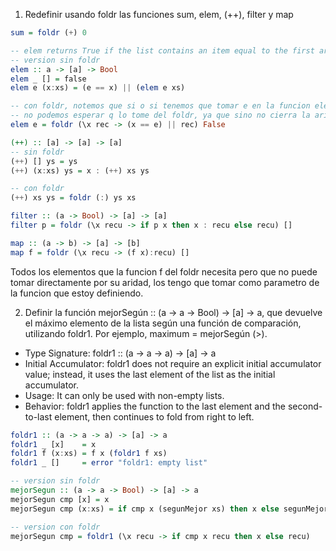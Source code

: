 1) Redefinir usando foldr las funciones sum, elem, (++), filter y map


```haskell
sum = foldr (+) 0
```

```haskell
-- elem returns True if the list contains an item equal to the first argument
-- version sin foldr
elem :: a -> [a] -> Bool
elem _ [] = false
elem e (x:xs) = (e == x) || (elem e xs)

-- con foldr, notemos que si o si tenemos que tomar e en la funcion elem,
-- no podemos esperar q lo tome del foldr, ya que sino no cierra la aridad de f
elem e = foldr (\x rec -> (x == e) || rec) False
```

```haskell
(++) :: [a] -> [a] -> [a]
-- sin foldr
(++) [] ys = ys
(++) (x:xs) ys = x : (++) xs ys

-- con foldr
(++) xs ys = foldr (:) ys xs
```

```haskell
filter :: (a -> Bool) -> [a] -> [a]
filter p = foldr (\x recu -> if p x then x : recu else recu) []
```

```haskell
map :: (a -> b) -> [a] -> [b]
map f = foldr (\x recu -> (f x):recu) []
```

Todos los elementos que la funcion f del foldr necesita pero que no puede tomar directamente por su aridad, los tengo que tomar como parametro de la funcion que estoy definiendo.


2) Definir la función mejorSegún :: (a -> a -> Bool) -> [a] -> a, que devuelve el máximo elemento
de la lista según una función de comparación, utilizando foldr1. Por ejemplo, maximum = mejorSegún
(>).


- Type Signature: foldr1 :: (a -> a -> a) -> [a] -> a
- Initial Accumulator: foldr1 does not require an explicit initial accumulator value; instead, it uses the last element of the list as the initial accumulator.
- Usage: It can only be used with non-empty lists.
- Behavior: foldr1 applies the function to the last element and the second-to-last element, then continues to fold from right to left.

```haskell
foldr1 :: (a -> a -> a) -> [a] -> a
foldr1 _ [x]    = x
foldr1 f (x:xs) = f x (foldr1 f xs)
foldr1 _ []     = error "foldr1: empty list"
```


```haskell
-- version sin foldr
mejorSegun :: (a -> a -> Bool) -> [a] -> a
mejorSegun cmp [x] = x
mejorSegun cmp (x:xs) = if cmp x (segunMejor xs) then x else segunMejor xs  

-- version con foldr
mejorSegun cmp = foldr1 (\x recu -> if cmp x recu then x else recu)
```